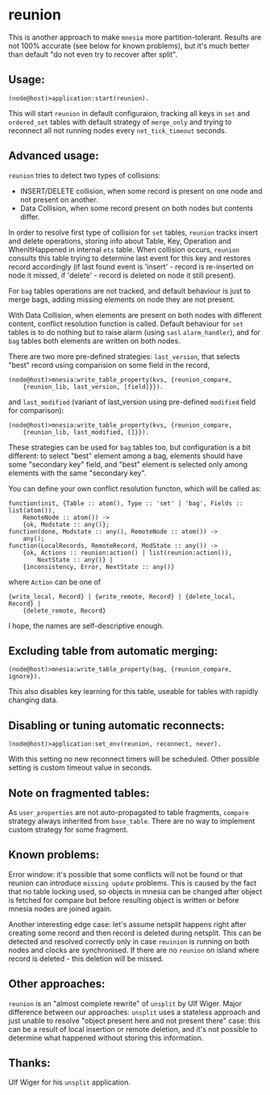 
reunion
=======

This is another approach to make `mnesia` more partition-tolerant. 
Results are not 100% accurate (see below for known problems), but it's much 
better than default "do not even try to recover after split".

Usage:
------

	(node@host)>application:start(reunion).

This will start `reunion` in default configuraion, tracking all keys in
`set` and `ordered_set` tables with default strategy of `merge_only` and 
trying to reconnect all not running nodes every `net_tick_timeout` seconds.

Advanced usage:
---------------

`reunion` tries to detect two types of collisions: 
- INSERT/DELETE collision, when some record is present on one node and 
not present on another.
- Data Collision, when some record present on both nodes but contents differ.

In order to resolve first type of collision for `set` tables, `reunion` tracks
insert and delete operations, storing info about Table, Key, Operation and 
WhenItHappened in internal `ets` table. When collision occurs, `reunion` 
consults this table trying to determine last event for this key and restores 
record accordingly (if last found event is 'insert' - record is re-inserted 
on node it missed, if 'delete' - record is deleted on node it still present).

For `bag` tables operations are not tracked, and default behaviour is just to 
merge bags, adding missing elements on node they are not present. 

With Data Collision, when elements are present on both nodes with different
content, conflict resolution function is called. Default behaviour for 
`set` tables is to do nothing but to raise alarm (using `sasl` `alarm_handler`),
and for `bag` tables both elements are written on both nodes.

There are two more pre-defined strategies: `last_version`, that selects
"best" record using comparision on some field in the record, 

	(node@host)>mnesia:write_table_property(kvs, {reunion_compare, 
		{reunion_lib, last_version, [field]}}).

and `last_modified` (variant of last_version using pre-defined `modified` field
for comparison):

	(node@host)>mnesia:write_table_property(kvs, {reunion_compare, 
		{reunion_lib, last_modified, []}}).

These strategies can be used for `bag` tables too, but configuration is a bit
different: to select "best" element among a bag, elements should have some
"secondary key" field, and "best" element is selected only among elements with
the same "secondary key".

You can define your own conflict resolution functon, which will be called as:

	function(init, {Table :: atom(), Type :: 'set' | 'bag', Fields :: list(atom()), 
		RemoteNode :: atom()) -> 
		{ok, Modstate :: any()};
	function(done, Modstate :: any(), RemoteNode :: atom()) -> 
		any();
	function(LocalRecords, RemoteRecord, ModState :: any()) -> 
		{ok, Actions :: reunion:action() | list(reunion:action()), 
			NextState :: any()} | 
		{inconsistency, Error, NextState :: any()}
		
where `Action` can be one of 

	{write_local, Record} | {write_remote, Record} | {delete_local, Record} | 
		{delete_remote, Record}

I hope, the names are self-descriptive enough.

Excluding table from automatic merging:
---------------------------------------

	(node@host)>mnesia:write_table_property(bag, {reunion_compare, ignore}).

This also disables key learning for this table, useable for tables with
rapidly changing data.

Disabling or tuning automatic reconnects: 
-------------------------------
	
	(node@host)>application:set_env(reunion, reconnect, never).

With this setting no new reconnect timers will be scheduled. Other possible
setting is custom timeout value in seconds.

Note on fragmented tables:
--------------------------

As `user_properties` are not auto-propagated to table fragments, 
`compare` strategy always inherited from `base_table`. There are no 
way to implement custom strategy for some fragment.

Known problems: 
---------------

Error window: it's possible that some conflicts will not be found or that 
reunion can introduce `missing update` problems. This is caused by the 
fact that no table locking used, so objects in mnesia can be changed 
after object is fetched for compare but before resulting object is 
written or before mnesia nodes are joined again.

Another interesting edge case: let's assume netsplit happens right after
creating some record and then record is deleted during netsplit. This can
be detected and resolved correctly only in case `reuinion` is running on 
both nodes and clocks are synchronised. If there are no `reunion` on 
island where record is deleted - this deletion will be missed.

Other approaches:
-----------------

`reunion` is an "almost complete rewrite" of `unsplit` by Ulf Wiger. 
Major difference between our approaches: `unsplit` uses a stateless 
approach and just unable to resolve "object present here and not present 
there" case: this can be a result of local insertion or remote deletion, 
and it's not possible to determine what happened without storing this 
information.

Thanks: 
-------

Ulf Wiger for his `unsplit` application. 

